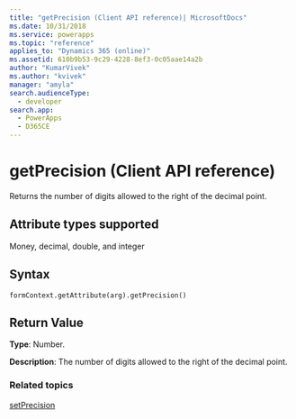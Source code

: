 ```yaml
---
title: "getPrecision (Client API reference)| MicrosoftDocs"
ms.date: 10/31/2018
ms.service: powerapps
ms.topic: "reference"
applies_to: "Dynamics 365 (online)"
ms.assetid: 610b9b53-9c29-4228-8ef3-0c05aae14a2b
author: "KumarVivek"
ms.author: "kvivek"
manager: "amyla"
search.audienceType: 
  - developer
search.app: 
  - PowerApps
  - D365CE
---
```

# getPrecision (Client API reference)



Returns the number of digits allowed to the right of the decimal point. 

## Attribute types supported

Money, decimal, double, and integer

## Syntax

`formContext.getAttribute(arg).getPrecision()`

## Return Value

**Type**: Number. 

**Description**: The number of digits allowed to the right of the decimal point.

### Related topics

[setPrecision](setPrecision.md)

